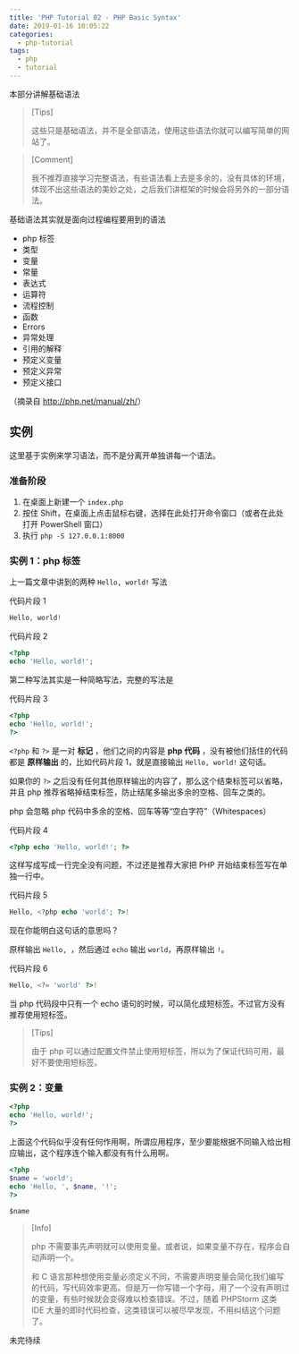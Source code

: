 ```yaml
---
title: 'PHP Tutorial 02 - PHP Basic Syntax'
date: 2019-01-16 10:05:22
categories:
  - php-tutorial
tags:
  - php
  - tutorial
---
```


本部分讲解基础语法

> [Tips]
>
> 这些只是基础语法，并不是全部语法，使用这些语法你就可以编写简单的网站了。

> [Comment]
>
> 我不推荐直接学习完整语法，有些语法看上去是多余的，没有具体的环境，体现不出这些语法的美妙之处，之后我们讲框架的时候会将另外的一部分语法。

基础语法其实就是面向过程编程要用到的语法

* php 标签
* 类型
* 变量
* 常量
* 表达式
* 运算符
* 流程控制
* 函数
* Errors
* 异常处理
* 引用的解释
* 预定义变量
* 预定义异常
* 预定义接口

（摘录自 <http://php.net/manual/zh/>）

## 实例

这里基于实例来学习语法，而不是分离开单独讲每一个语法。

### 准备阶段

1. 在桌面上新建一个 `index.php`
2. 按住 Shift，在桌面上点击鼠标右键，选择在此处打开命令窗口（或者在此处打开 PowerShell 窗口）
3. 执行 `php -S 127.0.0.1:8000`

### 实例 1：php 标签

上一篇文章中讲到的两种 `Hello, world!` 写法

代码片段 1

```php
Hello, world!
```

代码片段 2

```php
<?php
echo 'Hello, world!';
```

第二种写法其实是一种简略写法，完整的写法是

代码片段 3

```php
<?php
echo 'Hello, world!';
?>
```

`<?php` 和 `?>` 是一对 **标记** ，他们之间的内容是 **php 代码** ，没有被他们括住的代码都是 **原样输出** 的，比如代码片段 1，就是直接输出 `Hello, world!` 这句话。

如果你的 `?>` 之后没有任何其他原样输出的内容了，那么这个结束标签可以省略，并且 php 推荐省略掉结束标签，防止结尾多输出多余的空格、回车之类的。

php 会忽略 php 代码中多余的空格、回车等等“空白字符”（Whitespaces）

代码片段 4

```php
<?php echo 'Hello, world!'; ?>
```

这样写成写成一行完全没有问题，不过还是推荐大家把 PHP 开始结束标签写在单独一行中。

代码片段 5

```php
Hello, <?php echo 'world'; ?>!
```

现在你能明白这句话的意思吗？

原样输出 `Hello, `，然后通过 `echo` 输出 `world`，再原样输出 `!`。

代码片段 6

```php
Hello, <?= 'world' ?>!
```

当 php 代码段中只有一个 echo 语句的时候，可以简化成短标签。不过官方没有推荐使用短标签。

> [Tips]
>
> 由于 php 可以通过配置文件禁止使用短标签，所以为了保证代码可用，最好不要使用短标签。

### 实例 2：变量

```php
<?php
echo 'Hello, world!';
?>
```

上面这个代码似乎没有任何作用啊，所谓应用程序，至少要能根据不同输入给出相应输出，这个程序连个输入都没有有什么用啊。

```php
<?php
$name = 'world';
echo 'Hello, ', $name, '!';
?>
```

`$name`

> [Info]
>
> php 不需要事先声明就可以使用变量。或者说，如果变量不存在，程序会自动声明一个。
>
> 和 C 语言那种想使用变量必须定义不同，不需要声明变量会简化我们编写的代码，写代码效率更高。但是万一你写错一个字母，用了一个没有声明过的变量，有些时候就会变得难以检查错误。不过，随着 PHPStorm 这类 IDE 大量的即时代码检查，这类错误可以被尽早发现，不用纠结这个问题了。

未完待续
